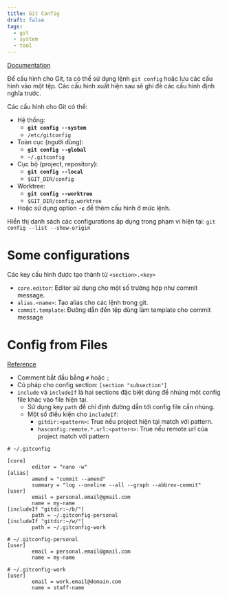 ```yaml
---
title: Git Config
draft: false
tags:
  - git
  - system
  - tool
---
```


[Documentation](https://git-scm.com/docs/git-config)

Để cấu hình cho Git, ta có thể sử dụng lệnh `git config` hoặc lưu các cấu hình vào một tệp. Các cấu hình xuất hiện sau sẽ ghi đè các cấu hình định nghĩa trước.

Các cấu hình cho Git có thể:
- Hệ thống: 
	- **`git config --system`**
	- `/etc/gitconfig`
- Toàn cục (người dùng):
	- **`git config --global`**
	- `~/.gitconfig`
- Cục bộ (project, repository):
	- **`git config --local`**
	- `$GIT_DIR/config`
- Worktree:
	- **`git config --worktree`**
	- `$GIT_DIR/config.worktree`
- Hoặc sử dụng option **`-c`** để thêm cấu hình ở mức lệnh.

Hiển thị danh sách các configurations áp dụng trong phạm vi hiện tại: `git config --list --show-origin`

# Some configurations

Các key cấu hình được tạo thành từ `<section>.<key>`

- `core.editor`: Editor sử dụng cho một số trường hợp như commit message.
- `alias.<name>`: Tạo alias cho các lệnh trong git.
- `commit.template`: Đường dẫn đến tệp dùng làm template cho commit message

# Config from Files
[Reference](https://git-scm.com/docs/git-config#_syntax)

- Comment bắt đầu bằng `#` hoặc `;`
- Cú pháp cho config section: `[section "subsection"]`
- `include` và `includeIf` là hai sections đặc biệt dùng để nhúng một config file khác vào file hiện tại.
	- Sử dụng key `path` để chỉ định đường dẫn tới config file cần nhúng.
	- Một số điều kiện cho `includeIf`:
		- `gitdir:<pattern>`: True nếu project hiện tại match với pattern.
		- `hasconfig:remote.*.url:<pattern>`: True nếu remote url của project match với pattern

```
# ~/.gitconfig

[core]
        editor = "nano -w"
[alias]
        amend = "commit --amend"
        summary = "log --oneline --all --graph --abbrev-commit"
[user]
        email = personal.email@gmail.com
        name = my-name
[includeIf "gitdir:~/b/"]
		path = ~/.gitconfig-personal
[includeIf "gitdir:~/w/"]
		path = ~/.gitconfig-work

# ~/.gitconfig-personal
[user]
        email = personal.email@gmail.com
        name = my-name

# ~/.gitconfig-work
[user]
        email = work.email@domain.com
        name = staff-name
```

